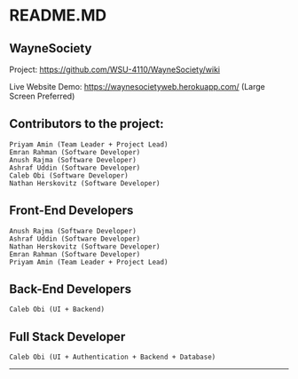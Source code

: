 # README.MD

## WayneSociety
Project: https://github.com/WSU-4110/WayneSociety/wiki

Live Website Demo: https://waynesocietyweb.herokuapp.com/  (Large Screen Preferred)

Contributors to the project:
---
```
Priyam Amin (Team Leader + Project Lead)
Emran Rahman (Software Developer)
Anush Rajma (Software Developer)
Ashraf Uddin (Software Developer)
Caleb Obi (Software Developer)
Nathan Herskovitz (Software Developer)
```
## Front-End Developers
```
Anush Rajma (Software Developer)
Ashraf Uddin (Software Developer)
Nathan Herskovitz (Software Developer)
Emran Rahman (Software Developer)
Priyam Amin (Team Leader + Project Lead)
```

## Back-End Developers
```
Caleb Obi (UI + Backend)
```

## Full Stack Developer
```
Caleb Obi (UI + Authentication + Backend + Database)
```
--- 

